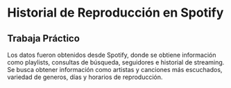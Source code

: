 # Historial de Reproducción en Spotify
## Trabaja Práctico

Los datos fueron obtenidos desde Spotify, donde se obtiene información como playlists, consultas de búsqueda, seguidores e historial de streaming. Se busca obtener información como artistas y canciones más escuchados, variedad de generos, días y horarios de reproducción.


